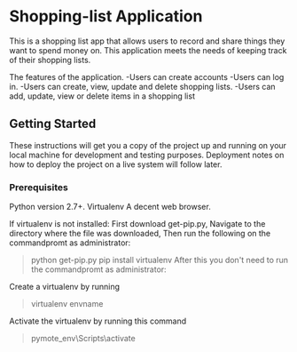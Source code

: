 # Shopping-list Application

This is a shopping list app that allows users to record and share things they want to spend money on. 
This application meets the needs of keeping track of their shopping lists.

The features of the application.
  -Users can create accounts 
  -Users can log in. 
  -Users can create, view, update and delete shopping lists. 
  -Users can add, update, view or delete items in a shopping list
  
## Getting Started
These instructions will get you a copy of the project up and running on your local machine for development and testing purposes. 
Deployment notes on how to deploy the project on a live system will follow later.

### Prerequisites

Python version 2.7+.
Virtualenv
A decent web browser.

If virtualenv is not installed:
First download get-pip.py, 
Navigate to the directory where the file was downloaded,
Then run the following on the commandpromt as administrator:

  >python get-pip.py
  >pip install virtualenv
After this you don't need to run the commandpromt as administrator:

Create a virtualenv by running

  >virtualenv envname

Activate the virtualenv by running this command
  >pymote_env\Scripts\activate

